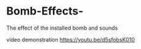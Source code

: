 # Bomb-Effects-
The effect of the installed bomb and sounds

video demonstration
https://youtu.be/d5sfobsK010
